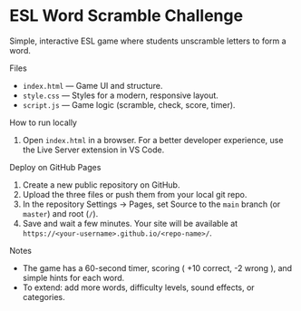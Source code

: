 # ESL Word Scramble Challenge

Simple, interactive ESL game where students unscramble letters to form a word.

Files
- `index.html` — Game UI and structure.
- `style.css` — Styles for a modern, responsive layout.
- `script.js` — Game logic (scramble, check, score, timer).

How to run locally
1. Open `index.html` in a browser. For a better developer experience, use the Live Server extension in VS Code.

Deploy on GitHub Pages
1. Create a new public repository on GitHub.
2. Upload the three files or push them from your local git repo.
3. In the repository Settings → Pages, set Source to the `main` branch (or `master`) and root (`/`).
4. Save and wait a few minutes. Your site will be available at `https://<your-username>.github.io/<repo-name>/`.

Notes
- The game has a 60-second timer, scoring ( +10 correct, -2 wrong ), and simple hints for each word.
- To extend: add more words, difficulty levels, sound effects, or categories.
